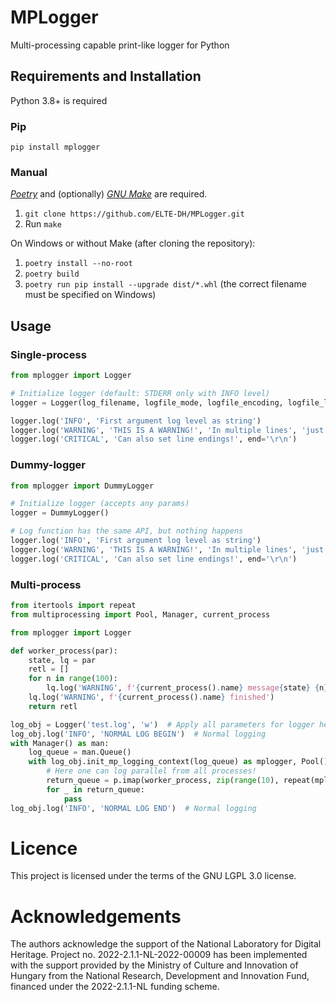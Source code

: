 # MPLogger
Multi-processing capable print-like logger for Python

## Requirements and Installation

Python 3.8+ is required

### Pip

`pip install mplogger`

### Manual

[_Poetry_](https://python-poetry.org/) and (optionally) [_GNU Make_](https://www.gnu.org/software/make/) are required.

1. `git clone https://github.com/ELTE-DH/MPLogger.git`
2. Run `make`

On Windows or without Make (after cloning the repository):

1. `poetry install --no-root`
2. `poetry build`
3. `poetry run pip install --upgrade dist/*.whl` (the correct filename must be specified on Windows)

## Usage

### Single-process

```python
from mplogger import Logger

# Initialize logger (default: STDERR only with INFO level)
logger = Logger(log_filename, logfile_mode, logfile_encoding, logfile_level, console_stream, console_level, console_format, file_format)

logger.log('INFO', 'First argument log level as string')
logger.log('WARNING', 'THIS IS A WARNING!', 'In multiple lines', 'just like print()', sep='\n')
logger.log('CRITICAL', 'Can also set line endings!', end='\r\n')
```

### Dummy-logger

```python
from mplogger import DummyLogger

# Initialize logger (accepts any params)
logger = DummyLogger()

# Log function has the same API, but nothing happens
logger.log('INFO', 'First argument log level as string')
logger.log('WARNING', 'THIS IS A WARNING!', 'In multiple lines', 'just like print()', sep='\n')
logger.log('CRITICAL', 'Can also set line endings!', end='\r\n')
```

### Multi-process

```python
from itertools import repeat
from multiprocessing import Pool, Manager, current_process

from mplogger import Logger

def worker_process(par):
    state, lq = par
    retl = []
    for n in range(100):
        lq.log('WARNING', f'{current_process().name} message{state} {n}')
    lq.log('WARNING', f'{current_process().name} finished')
    return retl

log_obj = Logger('test.log', 'w')  # Apply all parameters for logger here!
log_obj.log('INFO', 'NORMAL LOG BEGIN')  # Normal logging
with Manager() as man:
    log_queue = man.Queue()
    with log_obj.init_mp_logging_context(log_queue) as mplogger, Pool() as p:
        # Here one can log parallel from all processes!
        return_queue = p.imap(worker_process, zip(range(10), repeat(mplogger)), chunksize=3)
        for _ in return_queue:
            pass
log_obj.log('INFO', 'NORMAL LOG END')  # Normal logging
```

# Licence

This project is licensed under the terms of the GNU LGPL 3.0 license.

# Acknowledgements

The authors acknowledge the support of the National Laboratory for Digital
Heritage. Project no. 2022-2.1.1-NL-2022-00009 has been implemented with the
support provided by the Ministry of Culture and Innovation of Hungary from the
National Research, Development and Innovation Fund, financed under the
2022-2.1.1-NL funding scheme.
